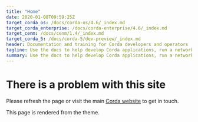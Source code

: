 ```yaml
---
title: "Home"
date: 2020-01-08T09:59:25Z
target_corda_os: /docs/corda-os/4.6/_index.md
target_corda_enterprise: /docs/corda-enterprise/4.6/_index.md
target_cenm: /docs/cenm/1.4/_index.md
target_corda_5: /docs/corda-5/dev-preview/_index.md
header: Documentation and training for Corda developers and operators
tagline: Use the docs to help develop Corda applications, run a network, and operate enterprise-level tools for your business. New to Corda? Find our tutorials and begin your journey to becoming a Corda blockchain specialist today.
summary: Use the docs to help develop Corda applications, run a network, and operate enterprise-level tools for your business. New to Corda? Find our tutorials and begin your journey to becoming a Corda blockchain specialist today.
---
```


# There is a problem with this site

Please refresh the page or visit the main [Corda website](https://www.corda.net) to get in touch.

This page is rendered from the theme.
